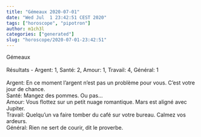 ```yaml
---
title: "Gémeaux 2020-07-01"
date: "Wed Jul  1 23:42:51 CEST 2020"
tags: ["horoscope", "pipotron"]
author: m1ch3l
categories: ["generated"]
slug: "horoscope/2020-07-01-23:42:51"
---
```


Gémeaux<br>
<br>
Résultats - Argent: 1, Santé: 2, Amour: 1, Travail: 4, Général: 1<br>
<br>
Argent:  En ce moment l’argent n’est pas un problème pour vous. C’est votre jour de chance.<br>
Santé:   Mangez des pommes. Ou pas...<br>
Amour:   Vous flottez sur un petit nuage romantique. Mars est aligné avec Jupiter.<br>
Travail: Quelqu’un va faire tomber du café sur votre bureau. Calmez vos ardeurs.<br>
Général: Rien ne sert de courir, dit le proverbe.<br>
